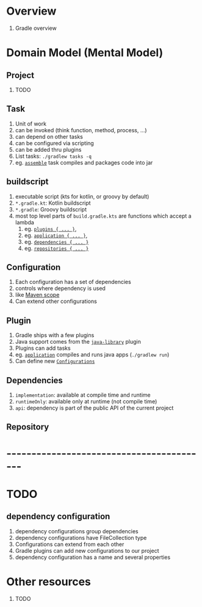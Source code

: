 # Overview
1. Gradle overview


# Domain Model (Mental Model)

## Project
1. TODO


## Task
1. Unit of work
1. can be invoked (think function, method, process, ...)
1. can depend on other tasks
1. can be configured via scripting 
1. can be added thru plugins 
1. List tasks: `./gradlew tasks -q`
1. eg. [`assemble`](TODO) task compiles and packages code into jar


## buildscript
1. executable script (kts for kotlin, or groovy by default)
1. `*.gradle.kt`: Kotlin buildscript  
1. `*.gradle`: Groovy buildscript  
1. most top level parts of `build.gradle.kts` are functions which accept a lambda
    1. eg. [`plugins { ... }`](TODO), 
    1. eg. [`application { ... }`](TODO),
    1. eg. [`dependencies { ... }`](TODO)
    1. eg. [`repositories { ... }`](TODO)


## Configuration
1. Each configuration has a set of dependencies
1. controls where dependency is used
1. like [Maven scope](TODO)
1. Can extend other configurations


## Plugin
1. Gradle ships with a few plugins
1. Java support comes from the [`java-library`](TODO) plugin
1. Plugins can add tasks
1. eg. [`application`](TODO) compiles and runs java apps (`./gradlew run`)
1. Can define new [`Configurations`](TODO)


## Dependencies
1. `implementation`: available at compile time and runtime
1. `runtimeOnly`: available only at runtime (not compile time)
1. `api`: dependency is part of the public API of the current project


## Repository


# -----------------------------------------
# TODO


## dependency configuration
1. dependency configurations group dependencies
1. dependency configurations have FileCollection type
1. Configurations can extend from each other
1. Gradle plugins can add new configurations to our project
1. dependency configuration has a name and several properties



# Other resources
1. TODO
